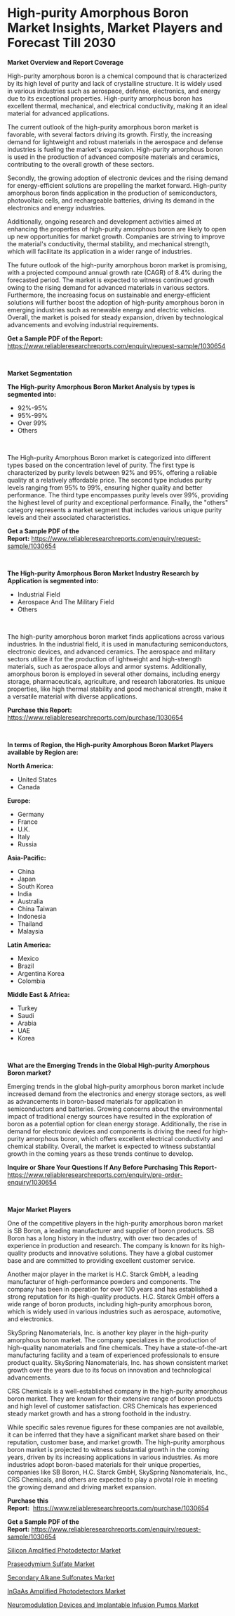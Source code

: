 <p><h1>High-purity Amorphous Boron Market Insights, Market Players and Forecast Till 2030</h1></p><p><strong>Market Overview and Report Coverage</strong></p>
<p><p>High-purity amorphous boron is a chemical compound that is characterized by its high level of purity and lack of crystalline structure. It is widely used in various industries such as aerospace, defense, electronics, and energy due to its exceptional properties. High-purity amorphous boron has excellent thermal, mechanical, and electrical conductivity, making it an ideal material for advanced applications.</p><p>The current outlook of the high-purity amorphous boron market is favorable, with several factors driving its growth. Firstly, the increasing demand for lightweight and robust materials in the aerospace and defense industries is fueling the market's expansion. High-purity amorphous boron is used in the production of advanced composite materials and ceramics, contributing to the overall growth of these sectors.</p><p>Secondly, the growing adoption of electronic devices and the rising demand for energy-efficient solutions are propelling the market forward. High-purity amorphous boron finds application in the production of semiconductors, photovoltaic cells, and rechargeable batteries, driving its demand in the electronics and energy industries.</p><p>Additionally, ongoing research and development activities aimed at enhancing the properties of high-purity amorphous boron are likely to open up new opportunities for market growth. Companies are striving to improve the material's conductivity, thermal stability, and mechanical strength, which will facilitate its application in a wider range of industries.</p><p>The future outlook of the high-purity amorphous boron market is promising, with a projected compound annual growth rate (CAGR) of 8.4% during the forecasted period. The market is expected to witness continued growth owing to the rising demand for advanced materials in various sectors. Furthermore, the increasing focus on sustainable and energy-efficient solutions will further boost the adoption of high-purity amorphous boron in emerging industries such as renewable energy and electric vehicles. Overall, the market is poised for steady expansion, driven by technological advancements and evolving industrial requirements.</p></p>
<p><strong>Get a Sample PDF of the Report:</strong> <a href="https://www.reliableresearchreports.com/enquiry/request-sample/1030654">https://www.reliableresearchreports.com/enquiry/request-sample/1030654</a></p>
<p>&nbsp;</p>
<p><strong>Market Segmentation</strong></p>
<p><strong>The High-purity Amorphous Boron Market Analysis by types is segmented into:</strong></p>
<p><ul><li>92%-95%</li><li>95%-99%</li><li>Over 99%</li><li>Others</li></ul></p>
<p>&nbsp;</p>
<p><p>The High-purity Amorphous Boron market is categorized into different types based on the concentration level of purity. The first type is characterized by purity levels between 92% and 95%, offering a reliable quality at a relatively affordable price. The second type includes purity levels ranging from 95% to 99%, ensuring higher quality and better performance. The third type encompasses purity levels over 99%, providing the highest level of purity and exceptional performance. Finally, the "others" category represents a market segment that includes various unique purity levels and their associated characteristics.</p></p>
<p><strong>Get a Sample PDF of the Report:</strong>&nbsp;<a href="https://www.reliableresearchreports.com/enquiry/request-sample/1030654">https://www.reliableresearchreports.com/enquiry/request-sample/1030654</a></p>
<p>&nbsp;</p>
<p><strong>The High-purity Amorphous Boron Market Industry Research by Application is segmented into:</strong></p>
<p><ul><li>Industrial Field</li><li>Aerospace And The Military Field</li><li>Others</li></ul></p>
<p>&nbsp;</p>
<p><p>The high-purity amorphous boron market finds applications across various industries. In the industrial field, it is used in manufacturing semiconductors, electronic devices, and advanced ceramics. The aerospace and military sectors utilize it for the production of lightweight and high-strength materials, such as aerospace alloys and armor systems. Additionally, amorphous boron is employed in several other domains, including energy storage, pharmaceuticals, agriculture, and research laboratories. Its unique properties, like high thermal stability and good mechanical strength, make it a versatile material with diverse applications.</p></p>
<p><strong>Purchase this Report:</strong>&nbsp; <a href="https://www.reliableresearchreports.com/purchase/1030654">https://www.reliableresearchreports.com/purchase/1030654</a></p>
<p>&nbsp;</p>
<p><strong>In terms of Region, the High-purity Amorphous Boron Market Players available by Region are:</strong></p>
<p>
    <p> <strong> North America: </strong>
        <ul>
            <li>United States</li>
            <li>Canada</li>
        </ul>
        </p> 
    <p> <strong> Europe: </strong>
        <ul>
            <li>Germany</li>
            <li>France</li>
            <li>U.K.</li>
            <li>Italy</li>
            <li>Russia</li>
        </ul>
        </p> 
    <p> <strong> Asia-Pacific: </strong>
        <ul>
            <li>China</li>
            <li>Japan</li>
            <li>South Korea</li>
            <li>India</li>
            <li>Australia</li>
            <li>China Taiwan</li>
            <li>Indonesia</li>
            <li>Thailand</li>
            <li>Malaysia</li>
        </ul>
        </p> 
    <p> <strong> Latin America: </strong>
        <ul>
            <li>Mexico</li>
            <li>Brazil</li>
            <li>Argentina Korea</li>
            <li>Colombia</li>
        </ul>
        </p> 
    <p> <strong> Middle East & Africa: </strong>
        <ul>
            <li>Turkey</li>
            <li>Saudi</li>
            <li>Arabia</li>
            <li>UAE</li>
            <li>Korea</li>
        </ul>
    </p>
    </p>
<p>&nbsp;</p>
<p><strong>What are the Emerging Trends in the Global High-purity Amorphous Boron market?</strong></p>
<p><p>Emerging trends in the global high-purity amorphous boron market include increased demand from the electronics and energy storage sectors, as well as advancements in boron-based materials for application in semiconductors and batteries. Growing concerns about the environmental impact of traditional energy sources have resulted in the exploration of boron as a potential option for clean energy storage. Additionally, the rise in demand for electronic devices and components is driving the need for high-purity amorphous boron, which offers excellent electrical conductivity and chemical stability. Overall, the market is expected to witness substantial growth in the coming years as these trends continue to develop.</p></p>
<p><strong>Inquire or Share Your Questions If Any Before Purchasing This Report</strong>- <a href="https://www.reliableresearchreports.com/enquiry/pre-order-enquiry/1030654">https://www.reliableresearchreports.com/enquiry/pre-order-enquiry/1030654</a></p>
<p>&nbsp;</p>
<p><strong>Major Market Players</strong></p>
<p><p>One of the competitive players in the high-purity amorphous boron market is SB Boron, a leading manufacturer and supplier of boron products. SB Boron has a long history in the industry, with over two decades of experience in production and research. The company is known for its high-quality products and innovative solutions. They have a global customer base and are committed to providing excellent customer service.</p><p>Another major player in the market is H.C. Starck GmbH, a leading manufacturer of high-performance powders and components. The company has been in operation for over 100 years and has established a strong reputation for its high-quality products. H.C. Starck GmbH offers a wide range of boron products, including high-purity amorphous boron, which is widely used in various industries such as aerospace, automotive, and electronics.</p><p>SkySpring Nanomaterials, Inc. is another key player in the high-purity amorphous boron market. The company specializes in the production of high-quality nanomaterials and fine chemicals. They have a state-of-the-art manufacturing facility and a team of experienced professionals to ensure product quality. SkySpring Nanomaterials, Inc. has shown consistent market growth over the years due to its focus on innovation and technological advancements.</p><p>CRS Chemicals is a well-established company in the high-purity amorphous boron market. They are known for their extensive range of boron products and high level of customer satisfaction. CRS Chemicals has experienced steady market growth and has a strong foothold in the industry.</p><p>While specific sales revenue figures for these companies are not available, it can be inferred that they have a significant market share based on their reputation, customer base, and market growth. The high-purity amorphous boron market is projected to witness substantial growth in the coming years, driven by its increasing applications in various industries. As more industries adopt boron-based materials for their unique properties, companies like SB Boron, H.C. Starck GmbH, SkySpring Nanomaterials, Inc., CRS Chemicals, and others are expected to play a pivotal role in meeting the growing demand and driving market expansion.</p></p>
<p><strong>Purchase this Report:</strong>&nbsp;&nbsp;<a href="https://www.reliableresearchreports.com/purchase/1030654">https://www.reliableresearchreports.com/purchase/1030654</a></p>
<p></p>
<p><strong>Get a Sample PDF of the Report:</strong>&nbsp;<a href="https://www.reliableresearchreports.com/enquiry/request-sample/1030654">https://www.reliableresearchreports.com/enquiry/request-sample/1030654</a></p>
<p><p><a href="https://www.reportprime.com/silicon-amplified-photodetector-r3026">Silicon Amplified Photodetector Market</a></p><p><a href="https://www.linkedin.com/pulse/praseodymium-sulfate-market-size-share-global-analysis-report-omage/">Praseodymium Sulfate Market</a></p><p><a href="https://medium.com/@erickasauer/secondary-alkane-sulfonates-market-size-growth-forecast-2023-2030-b5b547c08e0c">Secondary Alkane Sulfonates Market</a></p><p><a href="https://www.reportprime.com/ingaas-amplified-photodetectors-r3025">InGaAs Amplified Photodetectors Market</a></p><p><a href="https://github.com/JameTravis/Market-Research-Report-List-1/blob/main/neuromodulation-devices-and-implantable-infusion-pumps-market.md">Neuromodulation Devices and Implantable Infusion Pumps Market</a></p></p>